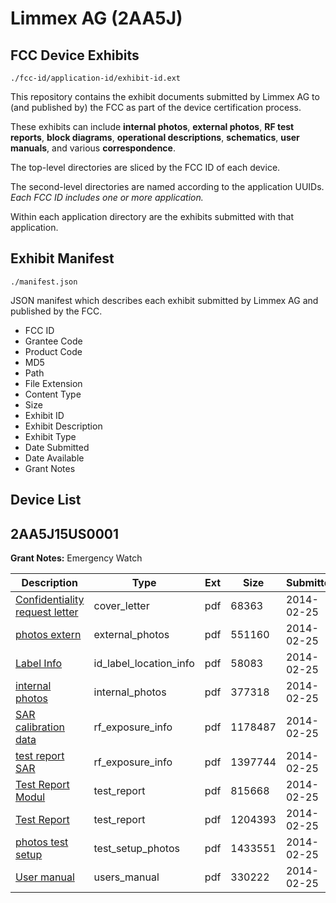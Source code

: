 # Limmex AG (2AA5J)
## FCC Device Exhibits

```
./fcc-id/application-id/exhibit-id.ext
```

This repository contains the exhibit documents submitted by Limmex AG to (and published by) the FCC as part of the device certification process.

These exhibits can include **internal photos**, **external photos**, **RF test reports**, **block diagrams**, **operational descriptions**, **schematics**, **user manuals**, and various **correspondence**.

The top-level directories are sliced by the FCC ID of each device.

The second-level directories are named according to the application UUIDs. *Each FCC ID includes one or more application.*

Within each application directory are the exhibits submitted with that application. 

## Exhibit Manifest

```
./manifest.json
```

JSON manifest which describes each exhibit submitted by Limmex AG and published by the FCC.

- FCC ID
- Grantee Code
- Product Code
- MD5
- Path
- File Extension
- Content Type
- Size
- Exhibit ID
- Exhibit Description
- Exhibit Type
- Date Submitted
- Date Available
- Grant Notes

## Device List
## 2AA5J15US0001
**Grant Notes:** Emergency Watch

| Description | Type | Ext | Size | Submitted | Available |
| ----------- | ---- | --- | ---- | --------- | --------- |
| [Confidentiality request letter](2AA5J15US0001/66d022c518cd15aca7268a0ab92389c1/2199963.pdf) | cover_letter | pdf | 68363 | 2014-02-25 | 2014-02-25 |
| [photos extern](2AA5J15US0001/66d022c518cd15aca7268a0ab92389c1/2199968.pdf) | external_photos | pdf | 551160 | 2014-02-25 | 2014-02-25 |
| [Label Info](2AA5J15US0001/66d022c518cd15aca7268a0ab92389c1/2199965.pdf) | id_label_location_info | pdf | 58083 | 2014-02-25 | 2014-02-25 |
| [internal photos](2AA5J15US0001/66d022c518cd15aca7268a0ab92389c1/2199964.pdf) | internal_photos | pdf | 377318 | 2014-02-25 | 2014-02-25 |
| [SAR calibration data](2AA5J15US0001/66d022c518cd15aca7268a0ab92389c1/2199970.pdf) | rf_exposure_info | pdf | 1178487 | 2014-02-25 | 2014-02-25 |
| [test report SAR](2AA5J15US0001/66d022c518cd15aca7268a0ab92389c1/2199973.pdf) | rf_exposure_info | pdf | 1397744 | 2014-02-25 | 2014-02-25 |
| [Test Report Modul](2AA5J15US0001/66d022c518cd15aca7268a0ab92389c1/2199972.pdf) | test_report | pdf | 815668 | 2014-02-25 | 2014-02-25 |
| [Test Report](2AA5J15US0001/66d022c518cd15aca7268a0ab92389c1/2199974.pdf) | test_report | pdf | 1204393 | 2014-02-25 | 2014-02-25 |
| [photos test setup](2AA5J15US0001/66d022c518cd15aca7268a0ab92389c1/2199969.pdf) | test_setup_photos | pdf | 1433551 | 2014-02-25 | 2014-02-25 |
| [User manual](2AA5J15US0001/66d022c518cd15aca7268a0ab92389c1/2199976.pdf) | users_manual | pdf | 330222 | 2014-02-25 | 2014-02-25 |
